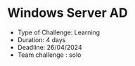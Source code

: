 # Windows Server AD
- Type of Challenge: Learning
- Duration: 4 days
- Deadline: 26/04/2024
- Team challenge : solo
